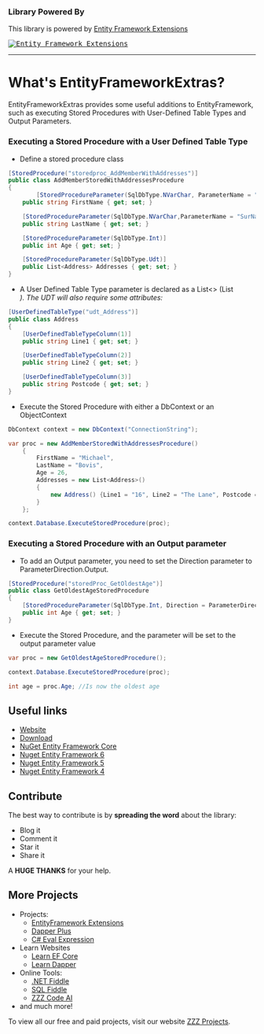### Library Powered By

This library is powered by [Entity Framework Extensions](https://entityframework-extensions.net/?z=github&y=entityframeworkextras-plus)

<a href="https://entityframework-extensions.net/?z=github&y=entityframeworkextras">
<kbd>
<img src="https://zzzprojects.github.io/images/logo/entityframework-extensions-pub.jpg" alt="Entity Framework Extensions" />
</kbd>
</a>

---

What's EntityFrameworkExtras?
=====================

EntityFrameworkExtras provides some useful additions to EntityFramework, such as executing Stored Procedures with User-Defined Table Types and Output Parameters.

### Executing a Stored Procedure with a User Defined Table Type

* Define a stored procedure class

~~~ csharp
[StoredProcedure("storedproc_AddMemberWithAddresses")]
public class AddMemberStoredWithAddressesProcedure
{
        [StoredProcedureParameter(SqlDbType.NVarChar, ParameterName = "ForeName")]
	public string FirstName { get; set; }

	[StoredProcedureParameter(SqlDbType.NVarChar,ParameterName = "SurName")]
	public string LastName { get; set; }

	[StoredProcedureParameter(SqlDbType.Int)]
	public int Age { get; set; }

	[StoredProcedureParameter(SqlDbType.Udt)]
	public List<Address> Addresses { get; set; }
}
~~~


* A User Defined Table Type parameter is declared as a List<> (List<Address>). The UDT will also require some attributes:

~~~ csharp
[UserDefinedTableType("udt_Address")]
public class Address
{
	[UserDefinedTableTypeColumn(1)]
	public string Line1 { get; set; }

	[UserDefinedTableTypeColumn(2)]
	public string Line2 { get; set; }

	[UserDefinedTableTypeColumn(3)]
	public string Postcode { get; set; }
}
~~~

* Execute the Stored Procedure with either a DbContext or an ObjectContext

~~~ csharp
DbContext context = new DbContext("ConnectionString");

var proc = new AddMemberStoredWithAddressesProcedure()
	{
		FirstName = "Michael",
		LastName = "Bovis",
		Age = 26,
		Addresses = new List<Address>()
		{
			new Address() {Line1 = "16", Line2 = "The Lane", Postcode = "MA24WE"}
		}
	};

context.Database.ExecuteStoredProcedure(proc);
~~~



### Executing a Stored Procedure with an Output parameter

* To add an Output parameter, you need to set the Direction parameter to ParameterDirection.Output. 

~~~ csharp
[StoredProcedure("storedProc_GetOldestAge")]
public class GetOldestAgeStoredProcedure
{
	[StoredProcedureParameter(SqlDbType.Int, Direction = ParameterDirection.Output)]
	public int Age { get; set; }
}
~~~

* Execute the Stored Procedure, and the parameter will be set to the output parameter value

~~~ csharp
var proc = new GetOldestAgeStoredProcedure();

context.Database.ExecuteStoredProcedure(proc);

int age = proc.Age; //Is now the oldest age
~~~

## Useful links

- [Website](https://entityframework-extras.net/overview)
- [Download](https://entityframework-extras.net/download)
- [NuGet Entity Framework Core](https://www.nuget.org/packages/EntityFrameworkExtras.EFCore/)
- [Nuget Entity Framework 6](https://www.nuget.org/packages/EntityFrameworkExtras.EF6/)
- [Nuget Entity Framework 5](https://www.nuget.org/packages/EntityFrameworkExtras.EF5/)
- [Nuget Entity Framework 4](https://www.nuget.org/packages/EntityFrameworkExtras/)

## Contribute

The best way to contribute is by **spreading the word** about the library:

 - Blog it
 - Comment it
 - Star it
 - Share it
 
A **HUGE THANKS** for your help.

## More Projects

- Projects:
   - [EntityFramework Extensions](https://entityframework-extensions.net/)
   - [Dapper Plus](https://dapper-plus.net/)
   - [C# Eval Expression](https://eval-expression.net/)
- Learn Websites
   - [Learn EF Core](https://www.learnentityframeworkcore.com/)
   - [Learn Dapper](https://www.learndapper.com/)
- Online Tools:
   - [.NET Fiddle](https://dotnetfiddle.net/)
   - [SQL Fiddle](https://sqlfiddle.com/)
   - [ZZZ Code AI](https://zzzcode.ai/)
- and much more!

To view all our free and paid projects, visit our website [ZZZ Projects](https://zzzprojects.com/).
